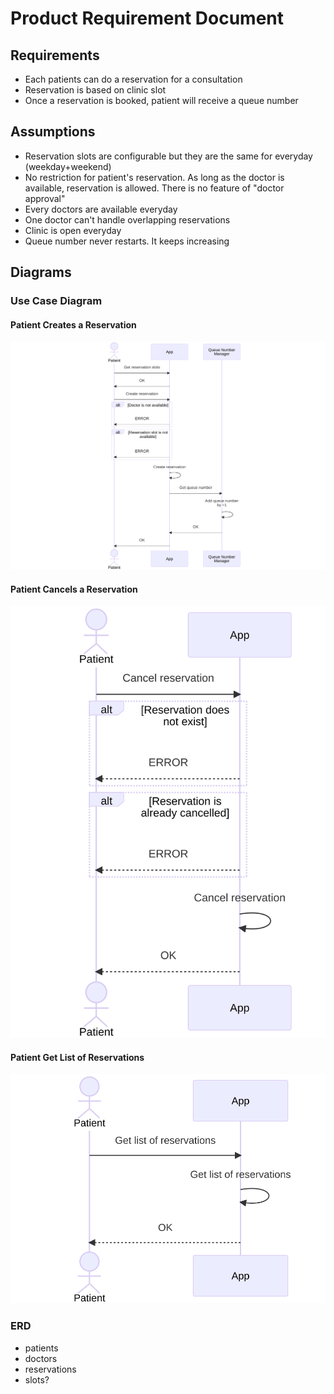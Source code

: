 # Product Requirement Document

## Requirements

- Each patients can do a reservation for a consultation
- Reservation is based on clinic slot
- Once a reservation is booked, patient will receive a queue number

## Assumptions

- Reservation slots are configurable but they are the same for everyday (weekday+weekend)
- No restriction for patient's reservation. As long as the doctor is available, reservation is allowed. There is no feature of "doctor approval"
- Every doctors are available everyday
- One doctor can't handle overlapping reservations
- Clinic is open everyday
- Queue number never restarts. It keeps increasing

## Diagrams

### Use Case Diagram

#### Patient Creates a Reservation

![create_reservation](./imgs/create_reservation.svg)

#### Patient Cancels a Reservation

![cancel_reservation](./imgs/cancel_reservation.svg)

#### Patient Get List of Reservations

![get_list_of_reservations](./imgs/get_list_of_reservations.svg)

### ERD

- patients
- doctors
- reservations
- slots?
